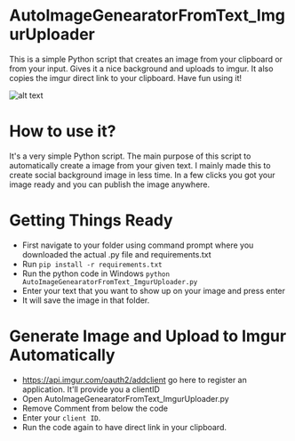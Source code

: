 # AutoImageGenearatorFromText_ImgurUploader
This is a simple Python script that creates an image from your clipboard or from your input. Gives it a nice background and uploads to imgur. It also copies the imgur direct link to your clipboard. Have fun using it!

![alt text](http://i.imgur.com/6hZrUFk.png "AutoImageGenearatorFromText_ImgurUploader")

# How to use it?
It's a very simple Python script. The main purpose of this script to automatically create a image from your given text. I mainly made this to create social background image in less time. In a few clicks you got your image ready and you can publish the image anywhere. 

# Getting Things Ready
- First navigate to your folder using command prompt where you downloaded the actual .py file and requirements.txt
- Run `pip install -r requirements.txt`
- Run the python code in Windows `python AutoImageGenearatorFromText_ImgurUploader.py`
- Enter your text that you want to show up on your image and press enter
- It will save the image in that folder.

# Generate Image and Upload to Imgur Automatically
- https://api.imgur.com/oauth2/addclient go here to register an application. It'll provide you a clientID
- Open AutoImageGenearatorFromText_ImgurUploader.py
- Remove Comment from below the code
- Enter your `client ID`.
- Run the code again to have direct link in your clipboard.
